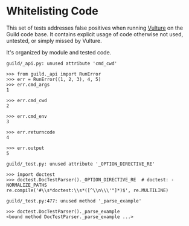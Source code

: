 # Whitelisting Code

This set of tests addresses false positives when running
[Vulture](https://github.com/jendrikseipp/vulture) on the Guild code
base. It contains explicit usage of code otherwise not used, untested,
or simply missed by Vulture.

It's organized by module and tested code.

`guild/_api.py: unused attribute 'cmd_cwd'`

    >>> from guild._api import RunError
    >>> err = RunError((1, 2, 3), 4, 5)
    >>> err.cmd_args
    1

    >>> err.cmd_cwd
    2

    >>> err.cmd_env
    3

    >>> err.returncode
    4

    >>> err.output
    5

`guild/_test.py: unused attribute '_OPTION_DIRECTIVE_RE'`

    >>> import doctest
    >>> doctest.DocTestParser()._OPTION_DIRECTIVE_RE  # doctest: -NORMALIZE_PATHS
    re.compile('#\\s*doctest:\\s*([^\\n\\\'"]*)$', re.MULTILINE)

`guild/_test.py:477: unused method '_parse_example'`

    >>> doctest.DocTestParser()._parse_example
    <bound method DocTestParser._parse_example ...>
